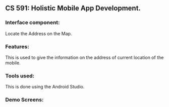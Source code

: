 ## **CS 591: Holistic Mobile App Development.**

### Interface component:
Locate the Address on the Map.

### Features:
This is used to give the information on the address of current location of the mobile.

### Tools used:
This is done using the Android Studio.

### Demo Screens:

